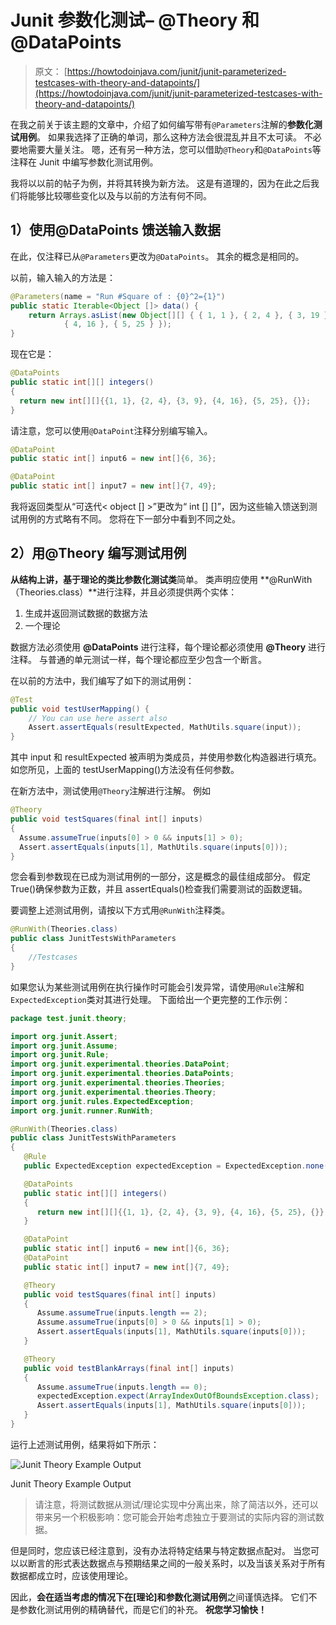 # Junit 参数化测试– @Theory 和@DataPoints

> 原文： [https://howtodoinjava.com/junit/junit-parameterized-testcases-with-theory-and-datapoints/](https://howtodoinjava.com/junit/junit-parameterized-testcases-with-theory-and-datapoints/)

在我之前关于该主题的文章中，介绍了如何编写带有`@Parameters`注解的**参数化测试用例**。 如果我选择了正确的单词，那么这种方法会很混乱并且不太可读。 不必要地需要大量关注。 嗯，还有另一种方法，您可以借助`@Theory`和`@DataPoints`等注释在 Junit 中编写参数化测试用例。

我将以以前的帖子为例，并将其转换为新方法。 这是有道理的，因为在此之后我们将能够比较哪些变化以及与以前的方法有何不同。

## 1）使用@DataPoints 馈送输入数据

在此，仅注释已从`@Parameters`更改为`@DataPoints`。 其余的概念是相同的。

以前，输入输入的方法是：

```java
@Parameters(name = "Run #Square of : {0}^2={1}")
public static Iterable<Object []> data() {
	return Arrays.asList(new Object[][] { { 1, 1 }, { 2, 4 }, { 3, 19 },
			{ 4, 16 }, { 5, 25 } });
}

```

现在它是：

```java
@DataPoints
public static int[][] integers()
{
  return new int[][]{{1, 1}, {2, 4}, {3, 9}, {4, 16}, {5, 25}, {}};
}

```

请注意，您可以使用`@DataPoint`注释分别编写输入。

```java
@DataPoint
public static int[] input6 = new int[]{6, 36};

@DataPoint
public static int[] input7 = new int[]{7, 49};

```

我将返回类型从“可迭代< object [] >”更改为“ int [] []”，因为这些输入馈送到测试用例的方式略有不同。 您将在下一部分中看到不同之处。

## 2）用@Theory 编写测试用例

**从结构上讲，基于理论的类比参数化测试类**简单。 类声明应使用 **@RunWith（Theories.class）**进行注释，并且必须提供两个实体：

1.  生成并返回测试数据的数据方法
2.  一个理论

数据方法必须使用 **@DataPoints** 进行注释，每个理论都必须使用 **@Theory** 进行注释。 与普通的单元测试一样，每个理论都应至少包含一个断言。

在以前的方法中，我们编写了如下的测试用例：

```java
@Test
public void testUserMapping() {
	// You can use here assert also
	Assert.assertEquals(resultExpected, MathUtils.square(input));
}

```

其中 input 和 resultExpected 被声明为类成员，并使用参数化构造器进行填充。 如您所见，上面的 testUserMapping()方法没有任何参数。

在新方法中，测试使用`@Theory`注解进行注解。 例如

```java
@Theory
public void testSquares(final int[] inputs)
{
  Assume.assumeTrue(inputs[0] > 0 && inputs[1] > 0);
  Assert.assertEquals(inputs[1], MathUtils.square(inputs[0]));
}

```

您会看到参数现在已成为测试用例的一部分，这是概念的最佳组成部分。 假定 True()确保参数为正数，并且 assertEquals()检查我们需要测试的函数逻辑。

要调整上述测试用例，请按以下方式用`@RunWith`注释类。

```java
@RunWith(Theories.class)
public class JunitTestsWithParameters
{
	//Testcases
}

```

如果您认为某些测试用例在执行操作时可能会引发异常，请使用`@Rule`注解和`ExpectedException`类对其进行处理。 下面给出一个更完整的工作示例：

```java
package test.junit.theory;

import org.junit.Assert;
import org.junit.Assume;
import org.junit.Rule;
import org.junit.experimental.theories.DataPoint;
import org.junit.experimental.theories.DataPoints;
import org.junit.experimental.theories.Theories;
import org.junit.experimental.theories.Theory;
import org.junit.rules.ExpectedException;
import org.junit.runner.RunWith;

@RunWith(Theories.class)
public class JunitTestsWithParameters
{
   @Rule
   public ExpectedException expectedException = ExpectedException.none();

   @DataPoints
   public static int[][] integers()
   {
      return new int[][]{{1, 1}, {2, 4}, {3, 9}, {4, 16}, {5, 25}, {}};
   }

   @DataPoint
   public static int[] input6 = new int[]{6, 36};
   @DataPoint
   public static int[] input7 = new int[]{7, 49};

   @Theory
   public void testSquares(final int[] inputs)
   {
      Assume.assumeTrue(inputs.length == 2);
      Assume.assumeTrue(inputs[0] > 0 && inputs[1] > 0);
      Assert.assertEquals(inputs[1], MathUtils.square(inputs[0]));
   }

   @Theory
   public void testBlankArrays(final int[] inputs)
   {
      Assume.assumeTrue(inputs.length == 0);
      expectedException.expect(ArrayIndexOutOfBoundsException.class);
      Assert.assertEquals(inputs[1], MathUtils.square(inputs[0]));
   }
}

```

运行上述测试用例，结果将如下所示：

![Junit Theory Example Output](img/13d943304c6b70ec227d812dbb22429b.png)

Junit Theory Example Output



> 请注意，将测试数据从测试/理论实现中分离出来，除了简洁以外，还可以带来另一个积极影响：您可能会开始考虑独立于要测试的实际内容的测试数据。

但是同时，您应该已经注意到，没有办法将特定结果与特定数据点配对。 当您可以以断言的形式表达数据点与预期结果之间的一般关系时，以及当该关系对于所有数据都成立时，应该使用理论。

因此，**会在适当考虑的情况下在[理论]和参数化测试用例**之间谨慎选择。 它们不是参数化测试用例的精确替代，而是它们的补充。
 **祝您学习愉快！**